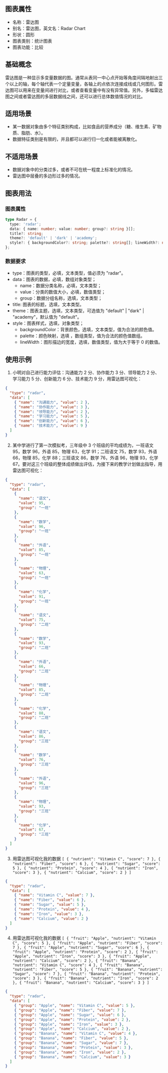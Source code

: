 ## 图表属性

- 名称：雷达图
- 别名：雷达图，英文名：Radar Chart
- 形状：圆形
- 图表类别：统计图表
- 图表功能：比较

## 基础概念

雷达图是一种显示多变量数据的图。通常从表同一中心点开始等角度间隔地射出三个以上的轴，每个轴代表一个定量变量，各轴上的点依次连接成线或几何图形。雷达图可以用来在变量间进行对比，或者查看变量中有没有异常值。另外，多幅雷达图之间或者雷达图的多层数据线之间，还可以进行总体数值情况的对比。

## 适用场景

- 某一数据对象由多个特征类别构成，比如食品的营养成分（糖、维生素、矿物质、脂肪、水）。
- 数据特征类别是有限的，并且都可以进行归一化或者能被离散化。

## 不适用场景

- 数据对象中的分类过多，或者不可在统一程度上标准化的情况。
- 雷达图中层叠的多边形过多的情况。

## 图表用法

### 图表属性

```typescript
type Radar = {
  type: 'radar';
  data: { name: number; value: number; group?: string }[];
  title?: string;
  theme?: 'default' | 'dark' | 'academy';
  style?: { backgroundColor?: string; palette?: string[]; lineWidth?: number };
};
```

### 数据要求

- type：图表的类型，必填，文本类型，值必须为 "radar"。
- data：图表的数据，必填，数组对象类型；
  - name：数据分类名称，必填，文本类型；
  - value：分类的数值大小，必填，数值类型；
  - group：数据分组名称，选填，文本类型；
- title: 图表的标题，选填，文本类型。
- theme：图表主题，选填，文本类型，可选值为 "default" | "dark" | "academy"，默认值为 "default"。
- style：图表样式，选填，对象类型；
  - backgroundColor：背景颜色，选填，文本类型，值为合法的颜色值。
  - palette：颜色映射，选填 ，数组类型，值为合法的颜色值数组。
  - lineWidth：图形描边的宽度，选填，数值类型，值为大于等于 0 的数值。

## 使用示例

1. 小明对自己进行能力评估：沟通能力 2 分、协作能力 3 分、领导能力 2 分、学习能力 5 分、创新能力 6 分、技术能力 9 分，用雷达图可视化：

```json
{
  "type": "radar",
  "data": [
    { "name": "沟通能力", "value": 2 },
    { "name": "协作能力", "value": 3 },
    { "name": "领导能力", "value": 2 },
    { "name": "学习能力", "value": 5 },
    { "name": "创新能力", "value": 6 },
    { "name": "技术能力", "value": 9 }
  ]
}
```

2. 某中学进行了第一次模拟考，三年级中 3 个班级的平均成绩为，一班语文 95，数学 96，外语 85，物理 63，化学 91；二班语文 75，数学 93，外语 66，物理 85，化学 88；三班语文 86，数学 76，外语 96，物理 93，化学 67。要对这三个班级的整体成绩做出评估，为接下来的教学计划做出指导，用雷达图可视化：

```json
{
  "type": "radar",
  "data": [
    {
      "name": "语文",
      "value": 95,
      "group": "一班"
    },
    {
      "name": "数学",
      "value": 96,
      "group": "一班"
    },
    {
      "name": "外语",
      "value": 85,
      "group": "一班"
    },
    {
      "name": "物理",
      "value": 63,
      "group": "一班"
    },
    {
      "name": "化学",
      "value": 91,
      "group": "一班"
    },
    {
      "name": "语文",
      "value": 75,
      "group": "二班"
    },
    {
      "name": "数学",
      "value": 93,
      "group": "二班"
    },
    {
      "name": "外语",
      "value": 66,
      "group": "二班"
    },
    {
      "name": "物理",
      "value": 85,
      "group": "二班"
    },
    {
      "name": "化学",
      "value": 88,
      "group": "二班"
    },
    {
      "name": "语文",
      "value": 86,
      "group": "三班"
    },
    {
      "name": "数学",
      "value": 76,
      "group": "三班"
    },
    {
      "name": "外语",
      "value": 96,
      "group": "三班"
    },
    {
      "name": "物理",
      "value": 93,
      "group": "三班"
    },
    {
      "name": "化学",
      "value": 67,
      "group": "三班"
    }
  ]
}
```

3. 用雷达图可视化我的数据 `[ { "nutrient": "Vitamin C", "score": 7 }, { "nutrient": "Fiber", "score": 6 }, { "nutrient": "Sugar", "score": 5 }, { "nutrient": "Protein", "score": 4 }, { "nutrient": "Iron", "score": 3 }, { "nutrient": "Calcium", "score": 2 } ]`

```json
{
  "type": "radar",
  "data": [
    { "name": "Vitamin C", "value": 7 },
    { "name": "Fiber", "value": 6 },
    { "name": "Sugar", "value": 5 },
    { "name": "Protein", "value": 4 },
    { "name": "Iron", "value": 3 },
    { "name": "Calcium", "value": 2 }
  ]
}
```

4. 用雷达图可视化我的数据 `[ { "fruit": "Apple", "nutrient": "Vitamin C", "score": 5 }, { "fruit": "Apple", "nutrient": "Fiber", "score": 7 }, { "fruit": "Apple", "nutrient": "Sugar", "score": 6 }, { "fruit": "Apple", "nutrient": "Protein", "score": 2 }, { "fruit": "Apple", "nutrient": "Iron", "score": 3 }, { "fruit": "Apple", "nutrient": "Calcium", "score": 2 }, { "fruit": "Banana", "nutrient": "Vitamin C", "score": 4 }, { "fruit": "Banana", "nutrient": "Fiber", "score": 5 }, { "fruit": "Banana", "nutrient": "Sugar", "score": 7 }, { "fruit": "Banana", "nutrient": "Protein", "score": 3 }, { "fruit": "Banana", "nutrient": "Iron", "score": 2 }, { "fruit": "Banana", "nutrient": "Calcium", "score": 3 } ]`

```json
{
  "type": "radar",
  "data": [
    { "group": "Apple", "name": "Vitamin C", "value": 5 },
    { "group": "Apple", "name": "Fiber", "value": 7 },
    { "group": "Apple", "name": "Sugar", "value": 6 },
    { "group": "Apple", "name": "Protein", "value": 2 },
    { "group": "Apple", "name": "Iron", "value": 3 },
    { "group": "Apple", "name": "Calcium", "value": 2 },
    { "group": "Banana", "name": "Vitamin C", "value": 4 },
    { "group": "Banana", "name": "Fiber", "value": 5 },
    { "group": "Banana", "name": "Sugar", "value": 7 },
    { "group": "Banana", "name": "Protein", "value": 3 },
    { "group": "Banana", "name": "Iron", "value": 2 },
    { "group": "Banana", "name": "Calcium", "value": 3 }
  ]
}
```

